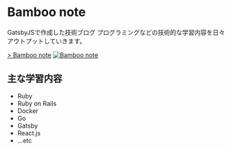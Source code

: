 # Bamboo note

GatsbyJSで作成した技術ブログ
プログラミングなどの技術的な学習内容を日々アウトプットしていきます。

[> Bamboo note](https://bamboo-note.tokyo/)
[![Bamboo note](https://user-images.githubusercontent.com/45044320/86509312-f4e3f600-be21-11ea-9dd6-0f3f21dddc9e.png)](https://bamboo-note.tokyo/)

## 主な学習内容
- Ruby
- Ruby on Rails
- Docker
- Go
- Gatsby
- React.js
- ...etc